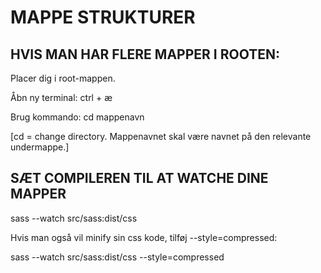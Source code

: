# MAPPE STRUKTURER

## HVIS MAN HAR FLERE MAPPER I ROOTEN:

Placer dig i root-mappen.

Åbn ny terminal: ctrl + æ

Brug kommando: cd mappenavn

[cd = change directory. Mappenavnet skal være navnet på den relevante undermappe.]

## SÆT COMPILEREN TIL AT WATCHE DINE MAPPER

sass --watch src/sass:dist/css	

Hvis man også vil minify sin css kode, tilføj --style=compressed:

sass --watch src/sass:dist/css --style=compressed
